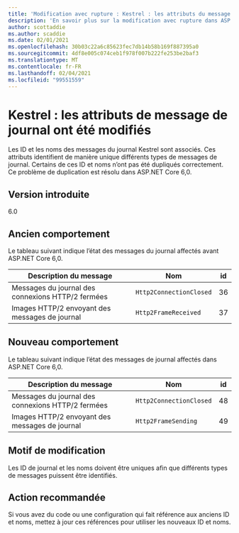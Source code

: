```yaml
---
title: 'Modification avec rupture : Kestrel : les attributs du message de journal ont été modifiés'
description: 'En savoir plus sur la modification avec rupture dans ASP.NET Core 6,0 intitulée Kestrel : attributs de message de journal modifiés'
author: scottaddie
ms.author: scaddie
ms.date: 02/01/2021
ms.openlocfilehash: 30b03c22a6c85623fec7db14b58b169f887395a0
ms.sourcegitcommit: 4df8e005c074ceb1f978f007b222fe253be2baf3
ms.translationtype: MT
ms.contentlocale: fr-FR
ms.lasthandoff: 02/04/2021
ms.locfileid: "99551559"
---
```

# <a name="kestrel-log-message-attributes-changed"></a>Kestrel : les attributs de message de journal ont été modifiés

Les ID et les noms des messages du journal Kestrel sont associés. Ces attributs identifient de manière unique différents types de messages de journal. Certains de ces ID et noms n’ont pas été dupliqués correctement. Ce problème de duplication est résolu dans ASP.NET Core 6,0.

## <a name="version-introduced"></a>Version introduite

6.0

## <a name="old-behavior"></a>Ancien comportement

Le tableau suivant indique l’état des messages du journal affectés avant ASP.NET Core 6,0.

| Description du message                   | Nom                    | id |
|---------------------------------------|-------------------------|----|
| Messages du journal des connexions HTTP/2 fermées | `Http2ConnectionClosed` | 36 |
| Images HTTP/2 envoyant des messages de journal     | `Http2FrameReceived`    | 37 |

## <a name="new-behavior"></a>Nouveau comportement

Le tableau suivant indique l’état des messages de journal affectés dans ASP.NET Core 6,0.

| Description du message                   | Nom                    | id |
|---------------------------------------|-------------------------|----|
| Messages du journal des connexions HTTP/2 fermées | `Http2ConnectionClosed` | 48 |
| Images HTTP/2 envoyant des messages de journal     | `Http2FrameSending`     | 49 |

## <a name="reason-for-change"></a>Motif de modification

Les ID de journal et les noms doivent être uniques afin que différents types de messages puissent être identifiés.

## <a name="recommended-action"></a>Action recommandée

Si vous avez du code ou une configuration qui fait référence aux anciens ID et noms, mettez à jour ces références pour utiliser les nouveaux ID et noms.

<!--

## Category

ASP.NET Core

## Affected APIs

Not detectable via API analysis

-->
